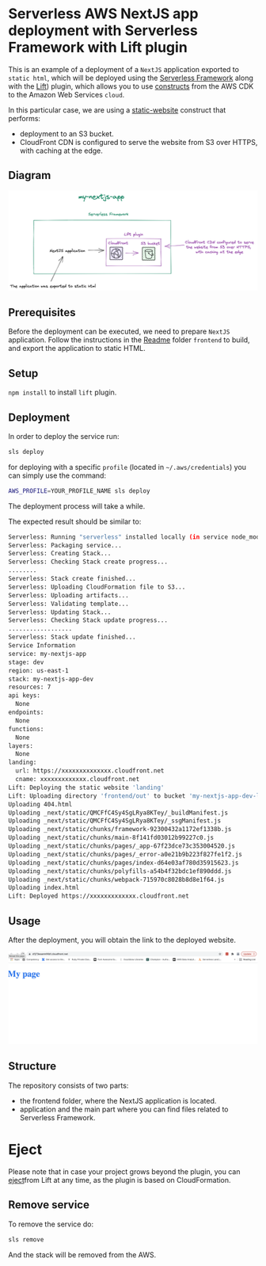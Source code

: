 # Serverless AWS NextJS app deployment with Serverless Framework with Lift plugin

This is an example of a deployment of a `NextJS` application exported to `static html`, which will be deployed using the [Serverless Framework](https://serverless.com/) along with the [Lift](https://github.com/getlift/lift)) plugin, which allows you to use [constructs](https://docs.aws.amazon.com/cdk/latest/guide/constructs.html) from the AWS CDK to the Amazon Web Services `cloud`.

 In this particular case, we are using a [static-website](https://github.com/getlift/lift/blob/master/docs/static-website.md) construct that performs:
 -  deployment to an S3 bucket.
 -  CloudFront CDN is configured to serve the website from S3 over HTTPS, with caching at the edge.


## Diagram

![diagram](diagram.png)

## Prerequisites

Before the deployment can be executed, we need to prepare `NextJS` application. Follow the instructions in the [Readme](./frontend/README.md) folder `frontend` to build, and export the application to static HTML.

## Setup

`npm install` to install `lift` plugin.

## Deployment

In order to deploy the service run:

```bash
sls deploy
```

for deploying with a specific `profile` (located in `~/.aws/credentials`) you can simply use the command:

```bash
AWS_PROFILE=YOUR_PROFILE_NAME sls deploy
```
The deployment process will take a while.


The expected result should be similar to:

```bash
Serverless: Running "serverless" installed locally (in service node_modules)
Serverless: Packaging service...
Serverless: Creating Stack...
Serverless: Checking Stack create progress...
........
Serverless: Stack create finished...
Serverless: Uploading CloudFormation file to S3...
Serverless: Uploading artifacts...
Serverless: Validating template...
Serverless: Updating Stack...
Serverless: Checking Stack update progress...
..................
Serverless: Stack update finished...
Service Information
service: my-nextjs-app
stage: dev
region: us-east-1
stack: my-nextjs-app-dev
resources: 7
api keys:
  None
endpoints:
  None
functions:
  None
layers:
  None
landing:
  url: https://xxxxxxxxxxxxxx.cloudfront.net
  cname: xxxxxxxxxxxxx.cloudfront.net
Lift: Deploying the static website 'landing'
Lift: Uploading directory 'frontend/out' to bucket 'my-nextjs-app-dev-landingbucket2b5c7526-16knxsqprhttn'
Uploading 404.html
Uploading _next/static/QMCFfC4Sy4SgLRya8KTey/_buildManifest.js
Uploading _next/static/QMCFfC4Sy4SgLRya8KTey/_ssgManifest.js
Uploading _next/static/chunks/framework-92300432a1172ef1338b.js
Uploading _next/static/chunks/main-8f141fd03012b99227c0.js
Uploading _next/static/chunks/pages/_app-67f23dce73c353004520.js
Uploading _next/static/chunks/pages/_error-a0e21b9b223f827fe1f2.js
Uploading _next/static/chunks/pages/index-d64e03af780d35915623.js
Uploading _next/static/chunks/polyfills-a54b4f32bdc1ef890ddd.js
Uploading _next/static/chunks/webpack-715970c8028b8d8e1f64.js
Uploading index.html
Lift: Deployed https://xxxxxxxxxxxxx.cloudfront.net
```

## Usage

After the deployment, you will obtain the link to the deployed website.

![diagram](next-js-deployed.png)

## Structure

The repository consists of two parts:

- the frontend folder, where the NextJS application is located.
- application and the main part where you can find files related to Serverless Framework.

# Eject

Please note that in case your project grows beyond the plugin, you can [eject](https://github.com/getlift/lift#ejecting)from Lift at any time, as the plugin is based on CloudFormation.

## Remove service

To remove the service do:

```bash
sls remove
```
And the stack will be removed from the AWS.
